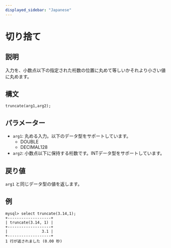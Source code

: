 ```yaml
---
displayed_sidebar: "Japanese"
---
```


# 切り捨て

## 説明

入力を、小数点以下の指定された桁数の位置に丸めて等しいかそれより小さい値に丸めます。

## 構文

```Shell
truncate(arg1,arg2);
```

## パラメーター

- `arg1`: 丸める入力。以下のデータ型をサポートしています。
  - DOUBLE
  - DECIMAL128
- `arg2`: 小数点以下に保持する桁数です。INTデータ型をサポートしています。

## 戻り値

`arg1` と同じデータ型の値を返します。

## 例

```Plain
mysql> select truncate(3.14,1);
+-------------------+
| truncate(3.14, 1) |
+-------------------+
|               3.1 |
+-------------------+
1 行が返されました (0.00 秒)
```